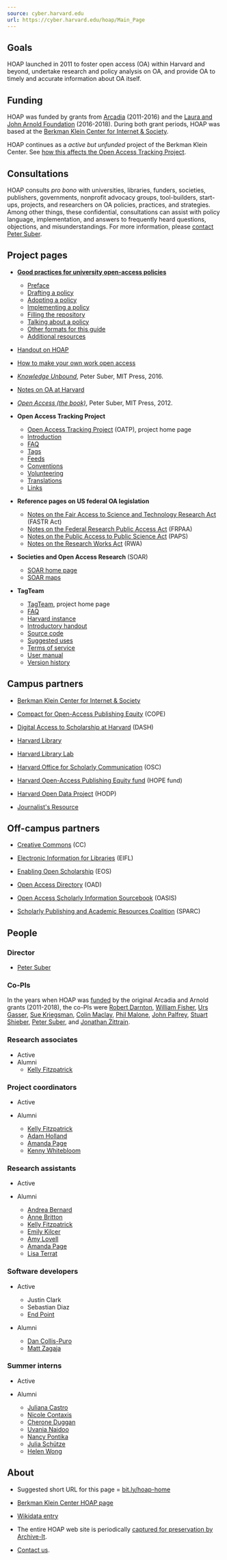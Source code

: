 ```yaml
---
source: cyber.harvard.edu
url: https://cyber.harvard.edu/hoap/Main_Page
---
```


## Goals

HOAP launched in 2011 to foster open access (OA) within Harvard and beyond, undertake research and policy analysis on OA, and provide OA to timely and accurate information about OA itself.

## Funding

HOAP was funded by grants from [Arcadia](http://www.arcadiafund.org.uk/) (2011-2016) and the [Laura and John Arnold Foundation](http://www.arnoldfoundation.org/) (2016-2018). During both grant periods, HOAP was based at the [Berkman Klein Center for Internet & Society](https://cyber.harvard.edu/).

HOAP continues as a _active but unfunded_ project of the Berkman Klein Center. See [how this affects the Open Access Tracking Project](https://cyber.harvard.edu/hoap/OATP_all-volunteer_phase "OATP all-volunteer phase").

## Consultations

HOAP consults _pro bono_ with universities, libraries, funders, societies, publishers, governments, nonprofit advocacy groups, tool-builders, start-ups, projects, and researchers on OA policies, practices, and strategies. Among other things, these confidential, consultations can assist with policy language, implementation, and answers to frequently heard questions, objections, and misunderstandings. For more information, please [contact Peter Suber](mailto:psuber@cyber.law.harvard.edu).

## Project pages

-   **[Good practices for university open-access policies](https://cyber.harvard.edu/hoap/Good_practices_for_university_open-access_policies "Good practices for university open-access policies")**
    -   [Preface](https://cyber.harvard.edu/hoap/Good_practices_for_university_open-access_policies "Good practices for university open-access policies")
    -   [Drafting a policy](https://cyber.harvard.edu/hoap/Drafting_a_policy "Drafting a policy")
    -   [Adopting a policy](https://cyber.harvard.edu/hoap/Adopting_a_policy "Adopting a policy")
    -   [Implementing a policy](https://cyber.harvard.edu/hoap/Implementing_a_policy "Implementing a policy")
    -   [Filling the repository](https://cyber.harvard.edu/hoap/Filling_the_repository "Filling the repository")
    -   [Talking about a policy](https://cyber.harvard.edu/hoap/Talking_about_a_policy "Talking about a policy")
    -   [Other formats for this guide](https://cyber.harvard.edu/hoap/Other_formats_for_this_guide "Other formats for this guide")
    -   [Additional resources](https://cyber.harvard.edu/hoap/Additional_resources "Additional resources")

-   [Handout on HOAP](https://cyber.harvard.edu/hoap/Handout "Handout")

-   [How to make your own work open access](https://cyber.harvard.edu/hoap/How_to_make_your_own_work_open_access "How to make your own work open access")
-   _[Knowledge Unbound](https://cyber.harvard.edu/hoap/Knowledge_Unbound "Knowledge Unbound")_, Peter Suber, MIT Press, 2016.

-   [Notes on OA at Harvard](https://cyber.harvard.edu/hoap/Notes_on_OA_at_Harvard "Notes on OA at Harvard")

-   _[Open Access (the book)](https://cyber.harvard.edu/hoap/Open_Access_(the_book) "Open Access (the book)")_, Peter Suber, MIT Press, 2012.

-   **Open Access Tracking Project**
    -   [Open Access Tracking Project](https://cyber.harvard.edu/hoap/Open_Access_Tracking_Project "Open Access Tracking Project") (OATP), project home page
    -   [Introduction](https://cyber.harvard.edu/hoap/OATP_introduction "OATP introduction")
    -   [FAQ](https://cyber.harvard.edu/hoap/OATP_FAQ "OATP FAQ")
    -   [Tags](https://cyber.harvard.edu/hoap/OATP_tags "OATP tags")
    -   [Feeds](https://cyber.harvard.edu/hoap/OATP_feeds "OATP feeds")
    -   [Conventions](https://cyber.harvard.edu/hoap/OATP_conventions "OATP conventions")
    -   [Volunteering](https://cyber.harvard.edu/hoap/OATP_all-volunteer_phase "OATP all-volunteer phase")
    -   [Translations](https://cyber.harvard.edu/hoap/OATP_translations "OATP translations")
    -   [Links](https://cyber.harvard.edu/hoap/OATP_links "OATP links")

-   **Reference pages on US federal OA legislation**
    -   [Notes on the Fair Access to Science and Technology Research Act](https://cyber.harvard.edu/hoap/Notes_on_the_Fair_Access_to_Science_and_Technology_Research_Act "Notes on the Fair Access to Science and Technology Research Act") (FASTR Act)
    -   [Notes on the Federal Research Public Access Act](https://cyber.harvard.edu/hoap/Notes_on_the_Federal_Research_Public_Access_Act "Notes on the Federal Research Public Access Act") (FRPAA)
    -   [Notes on the Public Access to Public Science Act](https://cyber.harvard.edu/hoap/Notes_on_the_Public_Access_to_Public_Science_Act "Notes on the Public Access to Public Science Act") (PAPS)
    -   [Notes on the Research Works Act](https://cyber.harvard.edu/hoap/Notes_on_the_Research_Works_Act "Notes on the Research Works Act") (RWA)

-   **Societies and Open Access Research** (SOAR)
    -   [SOAR home page](https://cyber.harvard.edu/hoap/Societies_and_Open_Access_Research "Societies and Open Access Research")
    -   [SOAR maps](https://cyber.harvard.edu/hoap/SOAR_maps "SOAR maps")

-   **TagTeam**
    -   [TagTeam](https://cyber.harvard.edu/hoap/TagTeam "TagTeam"), project home page
    -   [FAQ](https://cyber.harvard.edu/hoap/TagTeam_FAQ "TagTeam FAQ")
    -   [Harvard instance](http://tagteam.harvard.edu/)
    -   [Introductory handout](https://cyber.harvard.edu/hoap/Intro_to_TagTeam "Intro to TagTeam")
    -   [Source code](https://github.com/berkmancenter/tagteam)
    -   [Suggested uses](https://cyber.harvard.edu/hoap/TagTeam_use_cases "TagTeam use cases")
    -   [Terms of service](https://cyber.harvard.edu/hoap/TagTeam_terms_of_service "TagTeam terms of service")
    -   [User manual](https://cyber.harvard.edu/hoap/TagTeam_basics "TagTeam basics")
    -   [Version history](https://cyber.harvard.edu/hoap/TagTeam_versions "TagTeam versions")

## Campus partners

-   [Berkman Klein Center for Internet & Society](http://cyber.law.harvard.edu/)

-   [Compact for Open-Access Publishing Equity](http://www.oacompact.org/compact/) (COPE)

-   [Digital Access to Scholarship at Harvard](http://dash.harvard.edu/) (DASH)

-   [Harvard Library](http://lib.harvard.edu/)

-   [Harvard Library Lab](http://osc.hul.harvard.edu/liblab)

-   [Harvard Office for Scholarly Communication](http://osc.hul.harvard.edu/) (OSC)

-   [Harvard Open-Access Publishing Equity fund](http://osc.hul.harvard.edu/hope) (HOPE fund)

-   [Harvard Open Data Project](http://harvard-open-data-project.github.io/) (HODP)

-   [Journalist's Resource](http://journalistsresource.org/)

## Off-campus partners

-   [Creative Commons](http://creativecommons.org/) (CC)

-   [Electronic Information for Libraries](http://www.eifl.net/) (EIFL)

-   [Enabling Open Scholarship](http://www.openscholarship.org/) (EOS)

-   [Open Access Directory](http://oad.simmons.edu/) (OAD)

-   [Open Access Scholarly Information Sourcebook](http://www.openoasis.org/) (OASIS)

-   [Scholarly Publishing and Academic Resources Coalition](http://www.arl.org/sparc/) (SPARC)

## People

### Director

-   [Peter Suber](https://cyber.harvard.edu/~psuber/wiki/Peter_Suber)

### Co-PIs

In the years when HOAP was [funded](https://cyber.harvard.edu/hoap/Main_Page#Funding "Main Page") by the original Arcadia and Arnold grants (2011-2018), the co-PIs were [Robert Darnton](https://cyber.law.harvard.edu/people/rdarnton), [William Fisher](https://cyber.harvard.edu/people/tfisher), [Urs Gasser](https://cyber.harvard.edu/people/ugasser), [Sue Kriegsman](http://web.archive.org/web/20170628172441/https://cyber.harvard.edu/people/skriegsman), [Colin Maclay](https://cyber.harvard.edu/people/cmaclay), [Phil Malone](https://cyber.harvard.edu/people/pmalone), [John Palfrey](https://cyber.harvard.edu/people/jpalfrey), [Stuart Shieber](https://cyber.harvard.edu/people/sshieber), [Peter Suber](https://cyber.harvard.edu/people/psuber), and [Jonathan Zittrain](https://cyber.harvard.edu/people/jzittrain).

### Research associates

-   Active
-   Alumni
    -   [Kelly Fitzpatrick](http://lkfitz.tumblr.com/)

### Project coordinators

-   Active

-   Alumni
    -   [Kelly Fitzpatrick](http://lkfitz.tumblr.com/)
    -   [Adam Holland](http://cyber.law.harvard.edu/people/aholland)
    -   [Amanda Page](https://orcid.org/0000-0002-5345-1193)
    -   [Kenny Whitebloom](https://cyber.law.harvard.edu/people/kwhitebloom)

### Research assistants

-   Active

-   Alumni
    -   [Andrea Bernard](mailto:abernard102@gmail.com)
    -   [Anne Britton](mailto:abritton@cyber.harvard.edu)
    -   [Kelly Fitzpatrick](http://lkfitz.tumblr.com/)
    -   [Emily Kilcer](mailto:eekilcer@gmail.com)
    -   [Amy Lovell](mailto:auzarski2008@gmail.com)
    -   [Amanda Page](https://orcid.org/0000-0002-5345-1193)
    -   [Lisa Terrat](mailto:lisa.terrat@gmail.com)

### Software developers

-   Active
    -   Justin Clark
    -   Sebastian Diaz
    -   [End Point](https://www.endpoint.com/)

-   Alumni
    -   [Dan Collis-Puro](http://blogs.harvard.edu/djcp/)
    -   [Matt Zagaja](http://www.zagaja.com/)

### Summer interns

-   Active

-   Alumni
    -   [Juliana Castro](http://julianacastro.co/)
    -   [Nicole Contaxis](mailto:ncontaxis@gmail.com)
    -   [Cherone Duggan](https://twitter.com/cheroneduggan)
    -   [Uvania Naidoo](https://twitter.com/uvanianaidoo)
    -   [Nancy Pontika](https://twitter.com/nancypontika)
    -   [Julia Schütze](https://www.linkedin.com/in/julia-schuetze-84710463)
    -   [Helen Wong](https://twitter.com/helen__wong)

## About

-   Suggested short URL for this page = [bit.ly/hoap-home](http://bit.ly/hoap-home)

-   [Berkman Klein Center HOAP page](http://cyber.law.harvard.edu/research/hoap)

-   [Wikidata entry](https://www.wikidata.org/wiki/Q54369548)

-   The entire HOAP web site is periodically [captured for preservation by Archive-It](https://wayback.archive-it.org/all/*/http://cyber.law.harvard.edu/hoap/).

-   [Contact us](mailto:psuber@cyber.law.harvard.edu).
